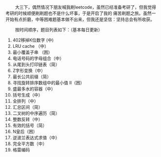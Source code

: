 &nbsp;&nbsp;&nbsp;&nbsp;&nbsp;&nbsp;&nbsp;&nbsp;大三下，偶然情况下朋友喊我刷leetcode，虽然已经准备考研了，但我觉得考研的时候顺便刷刷题也不是什么坏事，于是开启了我的
痛苦刷题之旅。虽然一开始有点折磨，中等困难题基本做不出来，但我还是坚信：坚持总会有所收获。   

&nbsp;&nbsp;&nbsp;&nbsp;&nbsp;&nbsp;&nbsp;&nbsp;按时间顺序，题目列表如下：（基本每日更新）
1. 402移掉K位数字 (中)
2. LRU cache （中）
3. 最小覆盖子串 （困）
4. 电话号码的字母组合（中）
5. 从尾到头打印链表（简）
6. Z字形变换（中）
7. 最长公共前缀（简）
8. 寻找旋转排序数组中的最小值 II（困）
9. 盛最多水的容器（中）
10. 括号生成（中）
11. 全排列（中）
12. 汇总区间（简）
13. 二叉树的中序遍历（简）
14. 整数反转（中）
15. 有效的括号（简）
16. N皇后（困）
17. 逆波兰表达式求值（中）
18. 完全平方数（中）
19. 格雷编码
